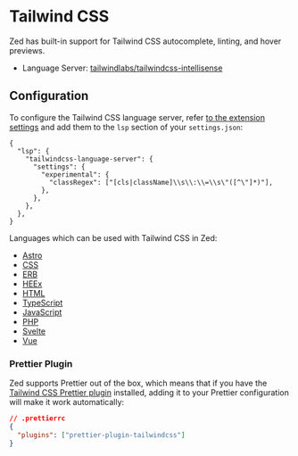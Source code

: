 # Tailwind CSS

Zed has built-in support for Tailwind CSS autocomplete, linting, and hover previews.

- Language Server: [tailwindlabs/tailwindcss-intellisense](https://github.com/tailwindlabs/tailwindcss-intellisense)

## Configuration

To configure the Tailwind CSS language server, refer [to the extension settings](https://github.com/tailwindlabs/tailwindcss-intellisense?tab=readme-ov-file#extension-settings) and add them to the `lsp` section of your `settings.json`:

```jsonc
{
  "lsp": {
    "tailwindcss-language-server": {
      "settings": {
        "experimental": {
          "classRegex": ["[cls|className]\\s\\:\\=\\s\"([^\"]*)"],
        },
      },
    },
  },
}
```

Languages which can be used with Tailwind CSS in Zed:

- [Astro](./astro.md)
- [CSS](./css.md)
- [ERB](./ruby.md)
- [HEEx](./elixir.md#heex)
- [HTML](./html.md)
- [TypeScript](./typescript.md)
- [JavaScript](./javascript.md)
- [PHP](./php.md)
- [Svelte](./svelte.md)
- [Vue](./vue.md)

### Prettier Plugin

Zed supports Prettier out of the box, which means that if you have the [Tailwind CSS Prettier plugin](https://github.com/tailwindlabs/prettier-plugin-tailwindcss) installed, adding it to your Prettier configuration will make it work automatically:

```json
// .prettierrc
{
  "plugins": ["prettier-plugin-tailwindcss"]
}
```
